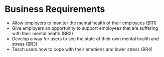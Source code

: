 # Business Requirements


* Allow employers to monitor the mental health of their employees (BR1)
* Give employers an opportunity to support employees that are suffering with their mental health (BR2)
* Develop a way for users to see the state of their own mental health and stress (BR3)
* Teach users how to cope with their emotions and lower stress (BR4)
